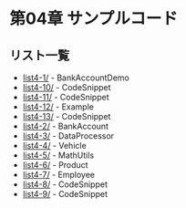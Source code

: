 # 第04章 サンプルコード

## リスト一覧
- [list4-1/](./list4-1/) - BankAccountDemo
- [list4-10/](./list4-10/) - CodeSnippet
- [list4-11/](./list4-11/) - CodeSnippet
- [list4-12/](./list4-12/) - Example
- [list4-13/](./list4-13/) - CodeSnippet
- [list4-2/](./list4-2/) - BankAccount
- [list4-3/](./list4-3/) - DataProcessor
- [list4-4/](./list4-4/) - Vehicle
- [list4-5/](./list4-5/) - MathUtils
- [list4-6/](./list4-6/) - Product
- [list4-7/](./list4-7/) - Employee
- [list4-8/](./list4-8/) - CodeSnippet
- [list4-9/](./list4-9/) - CodeSnippet
